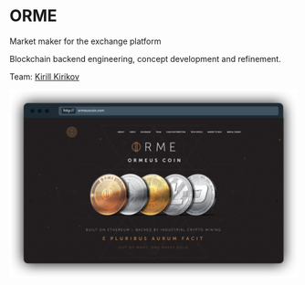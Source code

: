 # ORME

Market maker for the exchange platform

Blockchain backend engineering, concept development and refinement.

Team: [Kirill Kirikov](../org/credentials-wip/kirill-kirikov.md)

![](../.gitbook/assets/image%20%2821%29.png)

